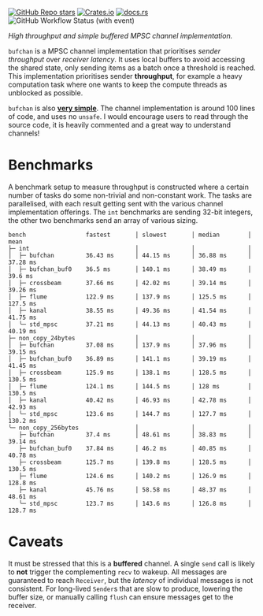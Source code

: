 [![GitHub Repo stars](https://img.shields.io/github/stars/kurtlawrence/bufchan)](https://github.com/kurtlawrence/bufchan)
[![Crates.io](https://img.shields.io/crates/v/bufchan)](https://crates.io/crates/bufchan)
[![docs.rs](https://img.shields.io/docsrs/bufchan)](https://docs.rs/bufchan/latest/bufchan/)
![GitHub Workflow Status (with event)](https://img.shields.io/github/actions/workflow/status/kurtlawrence/bufchan/ci.yml)

_High throughput and simple buffered MPSC channel implementation._

`bufchan` is a MPSC channel implementation that prioritises _sender throughput_ over _receiver
latency_.
It uses local buffers to avoid accessing the shared state, only sending items as a batch once a
threshold is reached.
This implementation prioritises sender **throughput**, for example a heavy computation task where
one wants to keep the compute threads as unblocked as possible.

`bufchan` is also [**very simple**](https://www.infoq.com/presentations/Simple-Made-Easy/).
The channel implementation is around 100 lines of code, and uses no `unsafe`.
I would encourage users to read through the source code, it is heavily commented and a great way to
understand channels!

# Benchmarks

A benchmark setup to measure throughput is constructed where a certain number of tasks do some
non-trivial and non-constant work. The tasks are parallelised, with each result getting sent with
the various channel implementation offerings.
The `int` benchmarks are sending 32-bit integers, the other two benchmarks send an array of various
sizing.

```
bench                 fastest       │ slowest       │ median        │ mean 
├─ int                              │               │               │       
│  ├─ bufchan         36.43 ms      │ 44.15 ms      │ 36.88 ms      │ 37.28 ms
│  ├─ bufchan_buf0    36.5 ms       │ 140.1 ms      │ 38.49 ms      │ 39.6 ms
│  ├─ crossbeam       37.66 ms      │ 42.02 ms      │ 39.14 ms      │ 39.26 ms
│  ├─ flume           122.9 ms      │ 137.9 ms      │ 125.5 ms      │ 127.5 ms
│  ├─ kanal           38.55 ms      │ 49.36 ms      │ 41.54 ms      │ 41.75 ms
│  ╰─ std_mpsc        37.21 ms      │ 44.13 ms      │ 40.43 ms      │ 40.19 ms
├─ non_copy_24bytes                 │               │               │        
│  ├─ bufchan         37.08 ms      │ 137.9 ms      │ 37.96 ms      │ 39.15 ms
│  ├─ bufchan_buf0    36.89 ms      │ 141.1 ms      │ 39.19 ms      │ 41.45 ms
│  ├─ crossbeam       125.9 ms      │ 138.1 ms      │ 128.5 ms      │ 130.5 ms
│  ├─ flume           124.1 ms      │ 144.5 ms      │ 128 ms        │ 130.5 ms
│  ├─ kanal           40.42 ms      │ 46.93 ms      │ 42.78 ms      │ 42.93 ms
│  ╰─ std_mpsc        123.6 ms      │ 144.7 ms      │ 127.7 ms      │ 130.2 ms
╰─ non_copy_256bytes                │               │               │         
   ├─ bufchan         37.4 ms       │ 48.61 ms      │ 38.83 ms      │ 39.14 ms
   ├─ bufchan_buf0    37.84 ms      │ 46.2 ms       │ 40.85 ms      │ 40.78 ms
   ├─ crossbeam       125.7 ms      │ 139.8 ms      │ 128.5 ms      │ 130.5 ms
   ├─ flume           124.6 ms      │ 140.2 ms      │ 126.9 ms      │ 128.8 ms
   ├─ kanal           45.76 ms      │ 58.58 ms      │ 48.37 ms      │ 48.61 ms
   ╰─ std_mpsc        123.7 ms      │ 143.6 ms      │ 126.8 ms      │ 128.7 ms
```

# Caveats

It must be stressed that this is a **buffered** channel.
A single `send` call is likely to **not** trigger the complementing `recv` to wakeup.
All messages are guaranteed to reach `Receiver`, but the _latency_ of individual messages is not
consistent.
For long-lived `Sender`s that are slow to produce, lowering the buffer size, or manually calling
`flush` can ensure messages get to the receiver.
